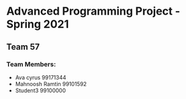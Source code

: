 # Advanced Programming Project - Spring 2021
## Team 57

### Team Members:
- Ava cyrus 99171344
- Mahnoosh Ramtin 99101592
- Student3 99100000
